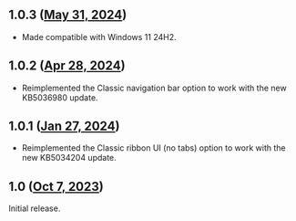 ## 1.0.3 ([May 31, 2024](https://github.com/ramensoftware/windhawk-mods/blob/74a502b48643c06d82e956ff5e5327a87a167e6d/mods/explorer-frame-classic.wh.cpp))

* Made compatible with Windows 11 24H2.

## 1.0.2 ([Apr 28, 2024](https://github.com/ramensoftware/windhawk-mods/blob/a4713da79384ef473a7d9888ca4a0eca33410b01/mods/explorer-frame-classic.wh.cpp))

* Reimplemented the Classic navigation bar option to work with the new KB5036980 update.

## 1.0.1 ([Jan 27, 2024](https://github.com/ramensoftware/windhawk-mods/blob/d1478bb7745b51495415ae8f71c66a1163e28d8c/mods/explorer-frame-classic.wh.cpp))

* Reimplemented the Classic ribbon UI (no tabs) option to work with the new KB5034204 update.

## 1.0 ([Oct 7, 2023](https://github.com/ramensoftware/windhawk-mods/blob/1ef16f7b9436c0941bc14d09893a815d1b59c7a5/mods/explorer-frame-classic.wh.cpp))

Initial release.
